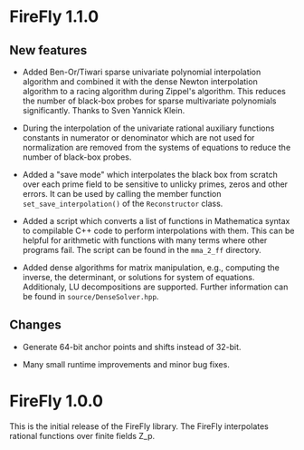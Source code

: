 FireFly 1.1.0
=============

New features
------------
 * Added Ben-Or/Tiwari sparse univariate polynomial interpolation algorithm
 and combined it with the dense Newton interpolation algorithm to a
 racing algorithm during Zippel's algorithm. This reduces the number of
 black-box probes for sparse multivariate polynomials significantly.
 Thanks to Sven Yannick Klein.

 * During the interpolation of the univariate rational auxiliary functions
 constants in numerator or denominator which are not used for normalization
 are removed from the systems of equations to reduce the number of black-box
 probes.

 * Added a "save mode" which interpolates the black box from scratch over
 each prime field to be sensitive to unlicky primes, zeros and other
 errors. It can be used by calling the member function `set_save_interpolation()`
 of the `Reconstructor` class.

 * Added a script which converts a list of functions in Mathematica syntax
 to compilable C++ code to perform interpolations with them. This can be
 helpful for arithmetic with functions with many terms where other programs
 fail. The script can be found in the `mma_2_ff` directory.

 * Added dense algorithms for matrix manipulation, e.g., computing the inverse,
 the determinant, or solutions for system of equations. Additionaly,
 LU decompositions are supported. Further information can be found in
 `source/DenseSolver.hpp`.

Changes
-------

 * Generate 64-bit anchor points and shifts instead of 32-bit.

 * Many small runtime improvements and minor bug fixes.


FireFly 1.0.0
=============

This is the initial release of the FireFly library. The FireFly
interpolates rational functions over finite fields Z_p.
